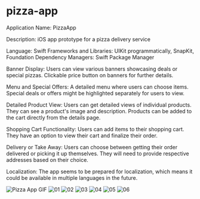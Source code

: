 # pizza-app
Application Name: PizzaApp

Description: iOS app prototype for a pizza delivery service

Language: Swift
Frameworks and Libraries: UIKit programmatically, SnapKit, Foundation
Dependency Managers: Swift Package Manager

Banner Display:
Users can view various banners showcasing deals or special pizzas.
Clickable price button on banners for further details.

Menu and Special Offers:
A detailed menu where users can choose items.
Special deals or offers might be highlighted separately for users to view.

Detailed Product View:
Users can get detailed views of individual products.
They can see a product's image and description.
Products can be added to the cart directly from the details page.

Shopping Cart Functionality:
Users can add items to their shopping cart.
They have an option to view their cart and finalize their order.

Delivery or Take Away:
Users can choose between getting their order delivered or picking it up themselves.
They will need to provide respective addresses based on their choice.

Localization:
The app seems to be prepared for localization, which means it could be available in multiple languages in the future.

![Pizza App GIF](https://raw.githubusercontent.com/Bazilier/pizza-app/pizza-app-demo-images/pizza-app.gif)
![01](https://raw.githubusercontent.com/Bazilier/pizza-app/pizza-app-demo-images/01.png)
![02](https://raw.githubusercontent.com/Bazilier/pizza-app/pizza-app-demo-images/02.png)
![03](https://raw.githubusercontent.com/Bazilier/pizza-app/pizza-app-demo-images/03.png)
![04](https://raw.githubusercontent.com/Bazilier/pizza-app/pizza-app-demo-images/04.png)
![05](https://raw.githubusercontent.com/Bazilier/pizza-app/pizza-app-demo-images/05.png)
![06](https://raw.githubusercontent.com/Bazilier/pizza-app/pizza-app-demo-images/06.png)



